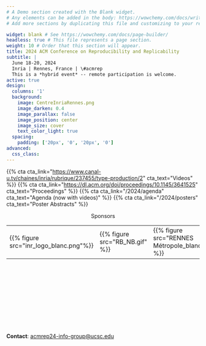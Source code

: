 ```yaml
---
# A Demo section created with the Blank widget.
# Any elements can be added in the body: https://wowchemy.com/docs/writing-markdown-latex/
# Add more sections by duplicating this file and customizing to your requirements.

widget: blank # See https://wowchemy.com/docs/page-builder/
headless: true # This file represents a page section.
weight: 10 # Order that this section will appear.
title: 2024 ACM Conference on Reproducibility and Replicability
subtitle: |
  June 18-20, 2024  
  Inria | Rennes, France | \#acmrep  
  This is a *hybrid event* -- remote participation is welcome.
active: true
design:
  columns: '1'
  background:
    image: CentreInriaRennes.png
    image_darken: 0.4
    image_parallax: false
    image_position: center
    image_size: cover
    text_color_light: true
  spacing:
    padding: ['20px', '0', '20px', '0']
advanced:
  css_class: 
---
```


<style>
  .totheleft {
    height: auto;
    float: left;
    margin: 2%;
    width: 13%;
  }

</style>

{{% cta cta_link="https://www.canal-u.tv/chaines/inria/rubrique/237455/type-production/2" cta_text="Videos" %}}
{{% cta cta_link="https://dl.acm.org/doi/proceedings/10.1145/3641525" cta_text="Proceedings" %}}
{{% cta cta_link="/2024/agenda" cta_text="Agenda (now with videos)" %}}
{{% cta cta_link="/2024/posters" cta_text="Poster Abstracts" %}}

<div style="width: 100%;  background-color: rgba(255, 255, 255, 0.1); height:300px; text-align: center">

Sponsors

<table style="background-color: rgba(255, 255, 255, 0.1)">
<tr>
<td style="background-color: rgba(255, 255, 255, 0.1)" width="20%">{{% figure src="inr_logo_blanc.png"%}}</td>
<td style="background-color: rgba(255, 255, 255, 0.1)" width="20%">{{% figure src="RB_NB.gif" %}}</td>
<td style="background-color: rgba(255, 255, 255, 0.1)" width="20%">{{% figure src="RENNES Métropole_blanc.png" %}}</td>
<td style="background-color: rgba(255, 255, 255, 0.1)" width="20%">{{% figure src="UNIRENNES_LOGOblanc.png"%}}</td>
<td style="background-color: rgba(255, 255, 255, 0.1)" width="20%">{{% figure src="Sandia_National_Laboratories_logo.svg" %}}</td>
</tr>
</table>


</div>


**Contact**: [acmrep24-info-group@ucsc.edu](mailto:acmrep24-info-group@ucsc.edu)


